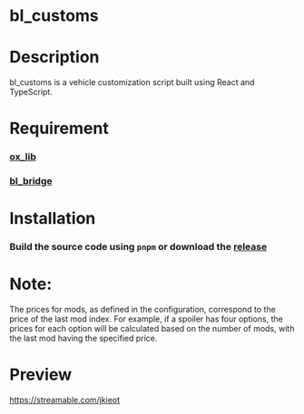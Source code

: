 # bl_customs
# Description
bl_customs is a vehicle customization script built using React and TypeScript.

# Requirement
### [ox_lib](https://github.com/overextended/ox_lib)
### [bl_bridge](https://github.com/Byte-Labs-Project/bl_bridge)

# Installation
### Build the source code using `pnpm` or download the [release](https://github.com/Byte-Labs-Project/bl_customs/releases/tag/v1.0.0)

# Note: 
The prices for mods, as defined in the configuration, correspond to the price of the last mod index. For example, if a spoiler has four options, the prices for each option will be calculated based on the number of mods, with the last mod having the specified price.
# Preview
https://streamable.com/jkieot
